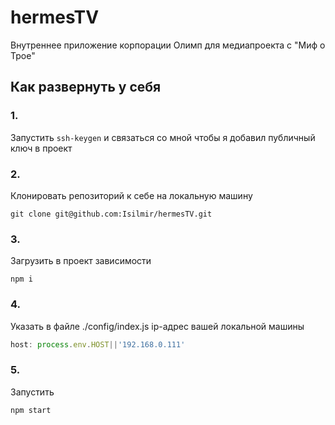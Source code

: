 # hermesTV
Внутреннее приложение корпорации Олимп для медиапроекта с "Миф о Трое"
## Как развернуть у себя
### 1. 
Запустить ```ssh-keygen``` и связаться со мной чтобы я добавил публичный ключ в проект

### 2. 
Клонировать репозиторий к себе на локальную машину 

``` 
git clone git@github.com:Isilmir/hermesTV.git
```

### 3. 
Загрузить в проект зависимости

```
npm i
```

### 4.
Указать в файле ./config/index.js ip-адрес вашей локальной машины
```js
host: process.env.HOST||'192.168.0.111'
```

### 5. 
Запустить
```
npm start
```

